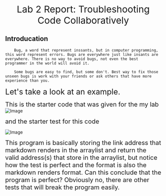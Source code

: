 <center>
    <span style = font-size:30px> Lab 2 Report: Troubleshooting Code Collaboratively </span>
</center>

## Introducation
        Bug, a word that represent inssants, but in computer programming, this word represent errors. Bugs are everywhere just like insants are everywhere. There is no way to avoid bugs, not even the best programmer in the world will avoid it. 
        
        Some bugs are easy to find, but some don't. Best way to fix those unseen bugs is work with your friends or ask others that have more experience than you.

<span style = font-size:25px> Let's take a look at an example. </span>

<span style = font-size:20px>This is the starter code that was given for the my lab </span>
![Image](startercode.png)

<span style = font-size:20px> and the starter test for this code </span>

![Image](startertest.png)

<span style = font-size:20px> This program is basically storing the link address that markdown renders in the arraylist and return the valid address(s) that store in the arraylist, but notice how the test is perfect and the format is also the markdown renders format. Can this conclude that the program is perfect? Obviously no, there are other tests that will break the program easily.</span>

